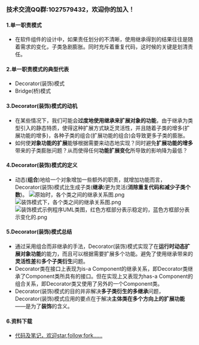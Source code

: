 ### 技术交流QQ群:1027579432，欢迎你的加入！
#### 1.单一职责模式
- 在软件组件的设计中，如果责任划分的不清晰，使用继承得到的结果往往是随着需求的变化，子类急剧膨胀。同时充斥着重复代码，这时候的关键是划清责任。
#### 2.单一职责模式的典型代表
- Decorator(装饰)模式
- Bridge(桥)模式
#### 3.Decorator(装饰)模式的动机
- 在某些情况下，我们可能会**过度地使用继承来扩展对象的功能**，由于继承为类型引入的静态特质，使得这种扩展方式缺乏灵活性，并且随着子类的增多(扩展功能的增多)，各种子类的组合(扩展功能的组合)会导致更多子类的膨胀。
- 如何使**对象功能的扩展**能够根据需要来动态地实现？同时避免**扩展功能的增多**带来的子类膨胀问题？从而使得任何**功能扩展变化**所导致的影响降为最低？
#### 4.Decorator(装饰)模式的定义
- 动态(**组合**)地给一个对象增加一些额外的职责，就增加功能而言， Decorator(装饰)模式比生成子类(**继承**)更为灵活(**消除重复代码和减少子类个数**)。
![原始时，各个类之间的继承关系图.png](https://upload-images.jianshu.io/upload_images/13407176-ed20935c3c8f23f1.png?imageMogr2/auto-orient/strip%7CimageView2/2/w/1240)
![装饰模式下，各个类之间的继承关系图.png](https://upload-images.jianshu.io/upload_images/13407176-fc63ec2d23fce480.png?imageMogr2/auto-orient/strip%7CimageView2/2/w/1240)
![装饰模式示例程序UML类图，红色方框部分表示稳定的，蓝色方框部分表示变化的.png](https://upload-images.jianshu.io/upload_images/13407176-97956d41de9a173d.png?imageMogr2/auto-orient/strip%7CimageView2/2/w/1240)
#### 5.Decorator(装饰)模式总结
- 通过采用组合而非继承的手法，Decorator(装饰)模式实现了在**运行时动态扩展对象功能**的能力，而且可以根据需要扩展多个功能。避免了使用继承带来的**灵活性差**和**多个子类衍生**问题。
- Decorator类在接口上表现为is-a Component的继承关系，即Decorator类继承了Component类所具有的接口。但在实现上又表现为has-a Component的组合关系，即Decorator类又使用了另外的一个Component类。
- Decorator(装饰)模式的目的并非解决**多子类衍生的多继承**问题，Decorator(装饰)模式应用的要点在于解决**主体类在多个方向上的扩展功能**——是为了**装饰**的含义。
#### 6.资料下载
- [代码及笔记，欢迎star,follow,fork......](https://github.com/cdlwhm1217096231/cpp_ws/tree/master/C%2B%2B%E8%AE%BE%E8%AE%A1%E6%A8%A1%E5%BC%8F)